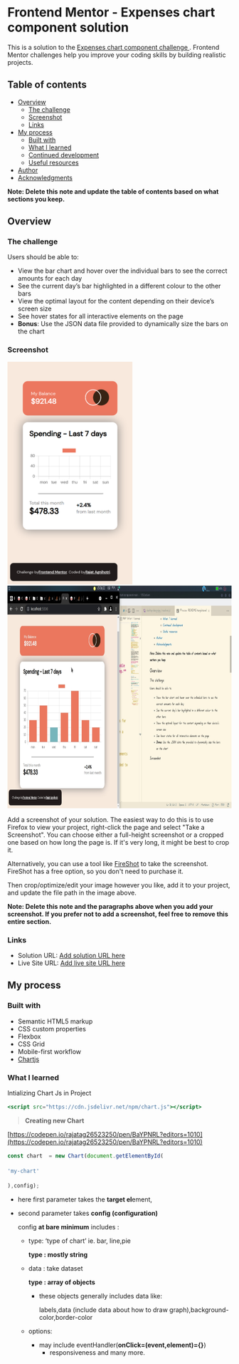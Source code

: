 # Frontend Mentor - Expenses chart component solution

This is a solution to the [Expenses chart component challenge ](https://codepen.io/rajatag26523250/pen/BaYPNRL?editors=1010). Frontend Mentor challenges help you improve your coding skills by building realistic projects.

## Table of contents

- [Overview](#overview)
  - [The challenge](#the-challenge)
  - [Screenshot](#screenshot)
  - [Links](#links)
- [My process](#my-process)
  - [Built with](#built-with)
  - [What I learned](#what-i-learned)
  - [Continued development](#continued-development)
  - [Useful resources](#useful-resources)
- [Author](#author)
- [Acknowledgments](#acknowledgments)

**Note: Delete this note and update the table of contents based on what sections you keep.**

## Overview

### The challenge

Users should be able to:

- View the bar chart and hover over the individual bars to see the correct amounts for each day
- See the current day’s bar highlighted in a different colour to the other bars
- View the optimal layout for the content depending on their device’s screen size
- See hover states for all interactive elements on the page
- **Bonus**: Use the JSON data file provided to dynamically size the bars on the chart

### Screenshot


<img src="screenshots/localhost_5500_(iPhone 6_7_8).png" height="500">
<img src="screenshots/Screenshot_20220605_130844.jpeg" height="500">


Add a screenshot of your solution. The easiest way to do this is to use Firefox to view your project, right-click the page and select "Take a Screenshot". You can choose either a full-height screenshot or a cropped one based on how long the page is. If it's very long, it might be best to crop it.

Alternatively, you can use a tool like [FireShot](https://getfireshot.com/) to take the screenshot. FireShot has a free option, so you don't need to purchase it. 

Then crop/optimize/edit your image however you like, add it to your project, and update the file path in the image above.

**Note: Delete this note and the paragraphs above when you add your screenshot. If you prefer not to add a screenshot, feel free to remove this entire section.**

### Links

- Solution URL: [Add solution URL here](https://your-solution-url.com)
- Live Site URL: [Add live site URL here](https://your-live-site-url.com)

## My process

### Built with

- Semantic HTML5 markup
- CSS custom properties
- Flexbox
- CSS Grid
- Mobile-first workflow
- [Chartjs](https://www.chartjs.org/docs/latest/)



### What I learned

Intializing Chart Js in Project

```jsx
<script src="https://cdn.jsdelivr.net/npm/chart.js"></script>
```

> **Creating new Chart**

[https://codepen.io/rajatag26523250/pen/BaYPNRL?editors=1010](https://codepen.io/rajatag26523250/pen/BaYPNRL?editors=1010)

```js
const chart  = new Chart(document.getElementById(

'my-chart'

),config);
```

- here first parameter takes the **target el**ement,
- second parameter takes **config (**configuration**)**
    
    config **at bare minimum** includes :
    
    - type: ‘type of chart’ ie. bar, line,pie
        
        **type : mostly string**
        
    - data : take dataset
        
        **type : array of objects**
        
        - these objects generally includes data like:
            
             labels,data (include data about how to draw graph),background-color,border-color
            
    - options:
        - may include eventHandler(**onClick=(event,element)={}**)
            - responsiveness and many more.




